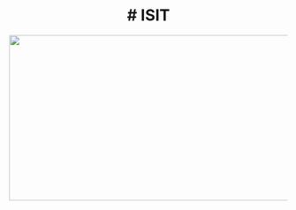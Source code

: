 
<div align="center">
  <h1># ISIT</h1>
  <img src="https://github.com/user-attachments/assets/27d28bf5-d1d1-46bf-8f91-8cbbe16a8e6f" width="600" height="300"/>
</div>
